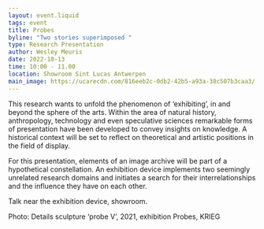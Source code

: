 ```yaml
---
layout: event.liquid
tags: event
title: Probes
byline: "Two stories superimposed "
type: Research Presentation
author: Wesley Meuris
date: 2022-10-13
time: 10:00 - 11.00
location: Showroom Sint Lucas Antwerpen
main_image: https://ucarecdn.com/816eeb2c-0db2-42b5-a93a-38c507b3caa3/
---
```

This research wants to unfold the phenomenon of ‘exhibiting’, in and beyond the sphere of the arts. Within the area of natural history, anthropology, technology and even speculative sciences remarkable forms of presentation have been developed to convey insights on knowledge. A historical context will be set to reflect on theoretical and artistic positions in the field of display.

For this presentation, elements of an image archive will be part of a hypothetical constellation. An exhibition device implements two seemingly unrelated research domains and initiates a search for their interrelationships and the influence they have on each other. 

Talk near the exhibition device, showroom. 

Photo: Details sculpture ‘probe V’, 2021, exhibition Probes, KRIEG